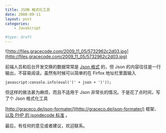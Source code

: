 ```yaml
---
title: JSON 格式化工具
date: 2008-09-11
layout: post
categories:
    - JavaScript

#type: draft
---
```


![http://files.gracecode.com/2009_11_05/5732962c2d03.jpg](http://files.gracecode.com/2009_11_05/5732962c2d03.jpg)

前端人员和后台开发交换的数据常常是  [Json 格式](http://www.json.org/) 的，但 Json 的内容往往是一行输出，不容易阅读。虽然有时候可以简单的在 Firfox 地址栏里面输入

    javascript:console.info(eval('(' + json + ')'));

但这样的做法甚为麻烦，而且不适用于 Json 非常长的情况。于是花了点时间，写了个 Json 格式化工具

 [http://graceco.de/json-formater/](http://graceco.de/json-formater/)  框架、 [以及 PHP 的 jsondecode 标准](http://developer.yahoo.com/php/howto-parseRestPhp.html) 。

最后，有任何的意见或者建议，欢迎联系。
